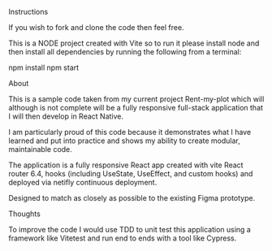 
Instructions


If you wish to fork and clone the code then feel free. 

This is a NODE project created with Vite so to run it please install node and then install all dependencies by running the following from a terminal:

npm install
npm start

About

This is a sample code taken from my current project Rent-my-plot which will although is not complete will be a fully responsive full-stack application that I will then develop in React Native. 

I am particularly proud of this code because it demonstrates what I have learned and put into practice and shows my ability to create modular, maintainable code.

The application is a fully responsive React app created with vite React router 6.4, hooks (including UseState, UseEffect, and custom hooks) and deployed via netifly continuous deployment.

Designed to match as closely as possible to the existing Figma prototype.

Thoughts

To improve the code I would use TDD to unit test this application using a framework like Vitetest and run end to ends with a tool like Cypress. 




